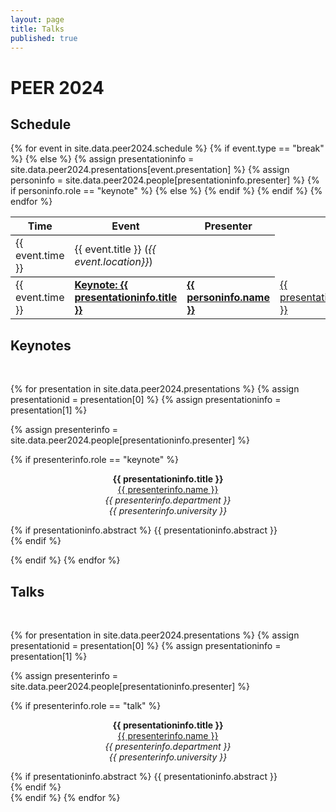 ```yaml
---
layout: page
title: Talks
published: true
---
```


<div class="page" markdown="1">

# PEER 2024

## Schedule

<table>
<tr>
<th>Time</th>
<th>Event</th>
<th>Presenter</th>
</tr>
{% for event in site.data.peer2024.schedule %}
{% if event.type == "break" %}
<tr>
    <td style="border-bottom: 1pt solid black;border-top: 1pt solid black">{{ event.time }}</td>
    <td style="border-bottom: 1pt solid black;border-top: 1pt solid black">{{ event.title }} (<i>{{ event.location}}</i>)</td>
    <td style="border-bottom: 1pt solid black;border-top: 1pt solid black"></td>
</tr>
{% else %}
{% assign presentationinfo = site.data.peer2024.presentations[event.presentation] %}
{% assign personinfo = site.data.peer2024.people[presentationinfo.presenter] %}

<tr>
    <td>{{ event.time }}</td>
    {% if personinfo.role == "keynote" %}
    <td><b><a href="{{ '/talks' | relative_url }}#{{ event.presentation }}">Keynote: {{ presentationinfo.title }}</a></b></td>
    <td><b><a href="{{ personinfo.website }}">{{ personinfo.name }}</a></b></td>
    {% else %}
    <td><a href="{{ '/talks' | relative_url }}#{{ event.presentation }}">{{ presentationinfo.title }}</a></td>
    <td><a href="{{ personinfo.website }}">{{ personinfo.name }}</a></td>
    {% endif %}
</tr>
{% endif %}
{% endfor %}
</table>

## Keynotes

<br/>

{% for presentation in site.data.peer2024.presentations %}
{% assign presentationid = presentation[0] %}
{% assign presentationinfo = presentation[1] %}

{% assign presenterinfo = site.data.peer2024.people[presentationinfo.presenter] %}

{% if presenterinfo.role == "keynote" %}


<center><a name="{{ presentationid }}"></a><b>{{ presentationinfo.title }}</b></center>
<center><a href="{{ presenterinfo.website }}">{{ presenterinfo.name }}</a></center>
<center><i>{{ presenterinfo.department }}</i></center>
<center><i>{{ presenterinfo.university }}</i></center>

{% if presentationinfo.abstract %}
{{ presentationinfo.abstract }}<br/>
{% endif %}
<br/>

{% endif %}
{% endfor %}

## Talks

<br/>

{% for presentation in site.data.peer2024.presentations %}
{% assign presentationid = presentation[0] %}
{% assign presentationinfo = presentation[1] %}

{% assign presenterinfo = site.data.peer2024.people[presentationinfo.presenter] %}

{% if presenterinfo.role == "talk" %}

<center><a name="{{ presentationid }}"></a><b>{{ presentationinfo.title }}</b></center>
<center><a href="{{ presenterinfo.website }}">{{ presenterinfo.name }}</a></center>
<center><i>{{ presenterinfo.department }}</i></center>
<center><i>{{ presenterinfo.university }}</i></center>

{% if presentationinfo.abstract %}
{{ presentationinfo.abstract }}<br/>
{% endif %}
<br/>
{% endif %}
{% endfor %}

</div>